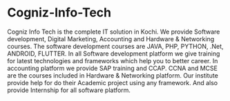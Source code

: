 # Cogniz-Info-Tech
Cogniz Info Tech is the complete IT solution in Kochi. We provide Software development, Digital Marketing, Accounting and Hardware &amp; Networking courses. The software development courses are JAVA, PHP, PYTHON, .Net, ANDROID, FLUTTER. In all Software development platform we give training for latest technologies and frameworks which help you to better career. In accounting platform we provide SAP training and CCAP. CCNA and MCSE are the courses included in Hardware &amp; Networking platform. Our institute provide help for do their Academic project using any framework. And also provide Internship for all software platform.
